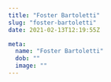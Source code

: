 ```yaml
---
title: "Foster Bartoletti"
slug: "foster-bartoletti"
date: 2021-02-13T12:19:55Z

meta:
  name: "Foster Bartoletti"
  dob: ""
  image: ""
---
```


